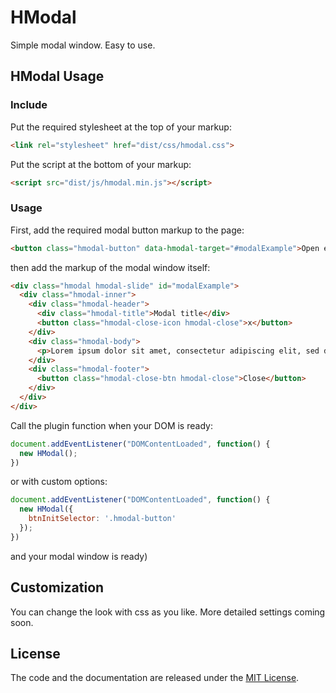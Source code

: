 # HModal

Simple modal window. Easy to use.

## HModal Usage
### Include

Put the required stylesheet at the top of your markup:
```html
<link rel="stylesheet" href="dist/css/hmodal.css">
```

Put the script at the bottom of your markup:
```html
<script src="dist/js/hmodal.min.js"></script>
```

### Usage

First, add the required modal button markup to the page:
```html
<button class="hmodal-button" data-hmodal-target="#modalExample">Open example modal</button>
```

then add the markup of the modal window itself:

```html
<div class="hmodal hmodal-slide" id="modalExample">
  <div class="hmodal-inner">
    <div class="hmodal-header">
      <div class="hmodal-title">Modal title</div>
      <button class="hmodal-close-icon hmodal-close">x</button>
    </div>
    <div class="hmodal-body">
      <p>Lorem ipsum dolor sit amet, consectetur adipiscing elit, sed do eiusmod tempor incididunt ut labore et dolore magna aliqua. Ut enim ad minim veniam, quis nostrud exercitation ullamco laboris nisi ut aliquip ex ea commodo consequat. Duis aute irure dolor in reprehenderit in voluptate velit esse cillum dolore eu fugiat nulla pariatur. Excepteur sint occaecat cupidatat non proident, sunt in culpa qui officia deserunt mollit anim id est laborum.</p>
    </div>
    <div class="hmodal-footer">
      <button class="hmodal-close-btn hmodal-close">Close</button>
    </div>
  </div>
</div>
```

Call the plugin function when your DOM is ready:
```javascript
document.addEventListener("DOMContentLoaded", function() {
  new HModal();
})
```

or with custom options:
```javascript
document.addEventListener("DOMContentLoaded", function() {
  new HModal({
    btnInitSelector: '.hmodal-button'
  });
})
```

and your modal window is ready)

## Customization

You can change the look with css as you like. More detailed settings coming soon.

## License

The code and the documentation are released under the [MIT License](LICENSE).